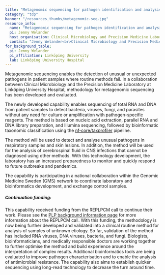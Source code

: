 ```yaml
---
title: "Metagenomic sequencing for pathogen identification and analysis"
category: "tdp"
banner: "/resources_thumbs/metagenomic-seq.jpg"
resource_info:
  name: "Metagenomic sequencing for pathogen identification and analysis"
  pi: Jenny Welander
  host_organisation: Clinical Microbiology and Precision Medicine Laboratory, Linköping University Hospital
  contact: "Jenny Welander<br>Clinical Microbiology and Precision Medicine Laboratory, Linköping University Hospital<br>Email: [jenny.welander@regionostergotland.se](mailto:jenny.welander@regionostergotland.se)"
for_background_table:
  pi: Jenny Welander
  pi_affiliation: Linköping University
  lab: Linköping University Hospital
---
```


Metagenomic sequencing enables the detection of unusual or unexpected pathogens in patient samples where routine methods fail. In a collaboration between Clinical Microbiology and the Precision Medicine Laboratory at Linköping University Hospital, methodology for metagenomic sequencing has been developed and evaluated.

The newly developed capability enables sequencing of total RNA and DNA from patient samples to detect bacteria, viruses, fungi, and parasites without any need for culture or amplification with pathogen-specific reagents. The method is based on nucleic acid extraction, parallel RNA and DNA library preparation, and Illumina sequencing, followed by bioinformatic taxonomic classification using the <a href="/resources-subprojects/taxprofiler/">nf-core/taxprofiler</a> pipeline.

The method will be used to detect and analyse unusual pathogens in respiratory samples and skin lesions. In addition, the method will be used for the analysis of cerebrospinal fluid in CNS infections that cannot be diagnosed using other methods. With this technology development, the laboratory has an increased preparedness to monitor and quickly respond to future outbreaks and pandemics.

The capability is participating in a national collaboration within the Genomic Medicine Sweden (GMS) network to coordinate laboratory and bioinformatics development, and exchange control samples.

##### Continuation funding:

This capability received funding from the REPLPCM call to continue their work. Please see the <a href="/plp-program-background/#progress-to-date-previous-calls">PLP background information page</a> for more information about the REPLPCM call. With this funding, the methodology is now being further developed and validated into a clinical routine method for analysis of samples of unknown etiology. So far, validation of the method has included RNA viruses, DNA viruses, bacteria, and fungi. Biologists, bioinformaticians, and medically responsible doctors are working together to further optimise the method and build experience around the interpretation of complex results. Additional bioinformatics tools are being evaluated to improve pathogen characterisation and to enable the analysis of antimicrobial resistance. The capability also aims to establish quicker sequencing using long-read technology to decrease the turn around time.
